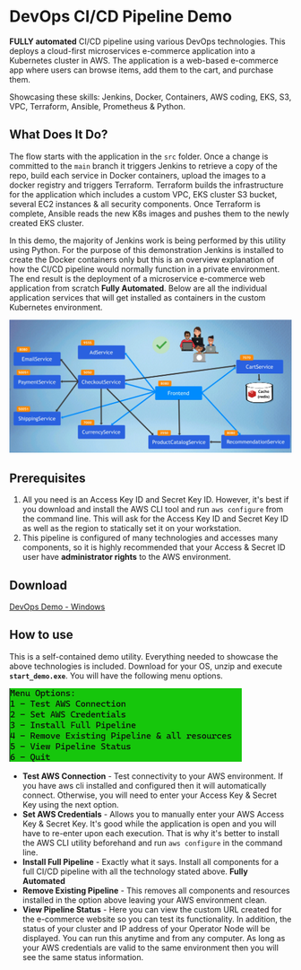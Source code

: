 # DevOps CI/CD Pipeline Demo

**FULLY automated** CI/CD pipeline using various DevOps technologies. 
This deploys a cloud-first microservices e-commerce application into a Kubernetes cluster in AWS. The application is a web-based e-commerce app where users can 
browse items, add them to the cart, and purchase them.

Showcasing these skills: Jenkins, Docker, Containers, AWS coding, EKS, S3, VPC, Terraform, Ansible, Prometheus & Python.

## What Does It Do?

The flow starts with the application in the `src` folder. Once a change is committed to the `main` branch it
triggers Jenkins to retrieve a copy of the repo, build each service in Docker containers, upload the images to a docker 
registry and triggers Terraform. Terraform builds the infrastructure for the application which includes a custom VPC, EKS cluster 
S3 bucket, several EC2 instances & all security components. Once Terraform is complete, Ansible reads the
new K8s images and pushes them to the newly created EKS cluster. 

In this demo, the majority of Jenkins work is being performed by this utility
using Python. For the purpose of this demonstration Jenkins is installed to create the Docker containers only but this is
an overview explanation of how the CI/CD pipeline would normally function in a private environment. The end result is the deployment of a microservice
e-commerce web application from scratch **Fully Automated**. Below are all the individual application services that will get installed as containers in the custom Kubernetes environment. 

![micro_service](media/microsevice.png)

## Prerequisites

1. All you need is an Access Key ID and Secret Key ID. However, it's best if you download and install the AWS CLI tool and run
`aws configure` from the command line. This will ask for the Access Key ID and Secret Key ID as well as the region to statically set it
on your workstation. 
2. This pipeline is configured of many technologies and accesses many components, so it is highly recommended that your Access & Secret ID user have **administrator rights** to the  AWS environment.

## Download 

[DevOps Demo - Windows](media/madzumo_devops.zip)

## How to use

This is a self-contained demo utility. Everything needed to showcase the above technologies is included. Download for your OS, unzip and execute **`start_demo.exe`**. 
You will have the following menu options.

![Menu](media/menu.png)

- **Test AWS Connection** - Test connectivity to your AWS environment. If you have aws cli installed and configured then 
    it will automatically connect. Otherwise, you will need to enter your Access Key & Secret Key using the next option.
- **Set AWS Credentials** - Allows you to manually enter your AWS Access Key & Secret Key. It's good while the application 
      is open and you will have to re-enter upon each execution. That is why it's better to install the AWS CLI utility 
      beforehand and run `aws configure` in the command line.
- **Install Full Pipeline** - Exactly what it says. Install all components for a full CI/CD pipeline with all the technology stated above. **Fully Automated**
- **Remove Existing Pipeline** - This removes all components and resources installed in the option above leaving your AWS environment clean.
- **View Pipeline Status** - Here you can view the custom URL created for the e-commerce website so you can test its functionality.
      In addition,  the status of your cluster and IP address of your Operator Node will be displayed.  You can run this anytime and 
      from any computer. As long as your AWS credentials are valid to the same environment then you will see the same status information.

